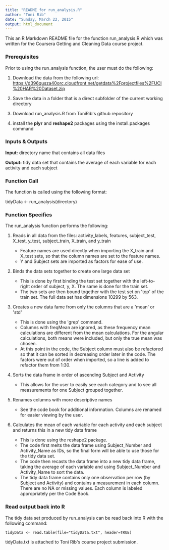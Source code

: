 ```yaml
---
title: "README for run_analysis.R"
author: "Toni Rib"
date: "Sunday, March 22, 2015"
output: html_document
---
```


This an R Markdown README file for the function run_analysis.R which was written for the Coursera Getting and Cleaning Data course project.

### Prerequisites

Prior to using the run_analysis function, the user must do the following:

1. Download the data from the following url: https://d396qusza40orc.cloudfront.net/getdata%2Fprojectfiles%2FUCI%20HAR%20Dataset.zip 

2. Save the data in a folder that is a direct subfolder of the current working directory

3. Download run_analysis.R from ToniRib's github repository

4. install the **plyr** and **reshape2** packages using the install.packages command


### Inputs & Outputs

**Input:** directory name that contains all data files

**Output:** tidy data set that contains the average of each variable for each activity and each subject

### Function Call

The function is called using the following format:

tidyData <- run_analysis(directory)

### Function Specifics
The run_analysis function performs the following:

1. Reads in all data from the files: activity_labels, features, subject_test, X_test, y_test, subject_train, X_train, and y_train
      + Feature names are used directly when importing the X_train and X_test sets, so that the column names are set to the feature names.
      + Y and Subject sets are imported as factors for ease of use.

2. Binds the data sets together to create one large data set
      + This is done by first binding the test set together with the left-to-right order of subject, y, X. The same is done for the train set. 
      + The two sets are then bound together with the test set on 'top' of the train set. The full data set has dimensions 10299 by 563.

3. Creates a new data fame from only the columns that are a 'mean' or 'std'
      + This is done using the 'grep' command.
      + Columns with freqMean are ignored, as these frequency mean calculations are different from the mean calculations. For the angular calculations, both means were included, but only the true mean was chosen.
      + At this point in the code, the Subject column must also be refactored so that it can be sorted in decreasing order later in the code. The factors were out of order when imported, so a line is added to refactor them from 1:30.

4. Sorts the data frame in order of ascending Subject and Activity
      + This allows for the user to easily see each category and to see all measurements for one Subject grouped together.
      
5. Renames columns with more descriptive names
      + See the code book for additional information. Columns are renamed for easier viewing by the user.
      
6. Calculates the mean of each variable for each activity and each subject and returns this in a new tidy data frame
      + This is done using the reshape2 package.
      + The code first melts the data frame using Subject_Number and Activity_Name as IDs, so the final form will be able to use those for the tidy data set.
      + The code then recasts the data frame into a new tidy data frame, taking the average of each variable and using Subject_Number and Activity_Name to sort the data.
      + The tidy data frame contains only one observation per row (by Subject and Activity) and contains a measurement in each column. There are no NA or missing values. Each column is labeled appropriately per the Code Book.
      
### Read output back into R

The tidy data set produced by run_analysis can be read back into R with the following command:

```{r}
tidyData <- read.table(file="tidyData.txt", header=TRUE)
```

tidyData.txt is attached to Toni Rib's course project submission.